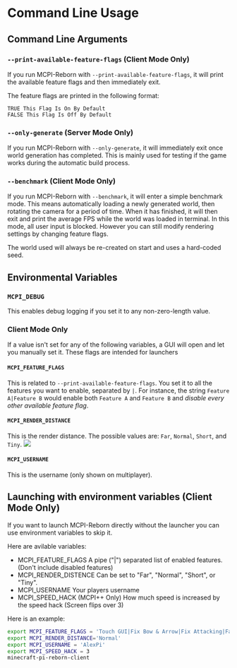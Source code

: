 # Command Line Usage

## Command Line Arguments

### ``--print-available-feature-flags`` (Client Mode Only)
If you run MCPI-Reborn with ``--print-available-feature-flags``, it will print the available feature flags and then immediately exit.

The feature flags are printed in the following format:
```
TRUE This Flag Is On By Default
FALSE This Flag Is Off By Default
```

### ``--only-generate`` (Server Mode Only)
If you run MCPI-Reborn with ``--only-generate``, it will immediately exit once world generation has completed. This is mainly used for testing if the game works during the automatic build process.

### ``--benchmark`` (Client Mode Only)
If you run MCPI-Reborn with ``--benchmark``, it will enter a simple benchmark mode. This means automatically loading a newly generated world, then rotating the camera for a period of time. When it has finished, it will then exit and print the average FPS while the world was loaded in terminal. In this mode, all user input is blocked. However you can still modify rendering settings by changing feature flags.

The world used will always be re-created on start and uses a hard-coded seed.

## Environmental Variables

### ``MCPI_DEBUG``
This enables debug logging if you set it to any non-zero-length value.

### Client Mode Only
If a value isn't set for any of the following variables, a GUI will open and let you manually set it. These flags are intended for launchers

#### ``MCPI_FEATURE_FLAGS``
This is related to ``--print-available-feature-flags``. You set it to all the features you want to enable, separated by ``|``.
For instance, the string ``Feature A|Feature B`` would enable both ``Feature A`` and ``Feature B`` and *disable every other available feature flag*.

#### ``MCPI_RENDER_DISTANCE``
This is the render distance. The possible values are: ``Far``, ``Normal``, ``Short``, and ``Tiny``.
![](https://media.discordapp.net/attachments/743580797872767066/805646584809390130/Screenshot_from_2021-01-31_22-51-01.png)

#### ``MCPI_USERNAME``
This is the username (only shown on multiplayer).

## Launching with environment variables (Client Mode Only)
If you want to launch MCPI-Reborn directly without the launcher you can use environment variables to skip it.

Here are avilable variables:
- MCPI\_FEATURE\_FLAGS A pipe ("|") separated list of enabled features. (Don't include disabled features)
- MCPI\_RENDER\_DISTENCE Can be set to "Far", "Normal", "Short", or "Tiny".
- MCPI_USERNAME Your players username
- MCPI\_SPEED\_HACK (MCPI++ Only) How much speed is increased by the speed hack (Screen flips over 3)

Here is an example:
```bash
export MCPI_FEATURE_FLAGS = 'Touch GUI|Fix Bow & Arrow|Fix Attacking|Fancy Graphics|Disable Autojump By Default|Display Nametags By Default|Fix Sign Placement|Show Block Outlines|Expand Creative Inventory|Remove Creative Mode Restrictions|Animated Water|Remove Invalid Item Background|Disable "gui_blocks" Atlas|Smooth Lighting|Fix Camera Rendering|Implement Chat|Implement Death Messages|Implement Game-Mode Switching|Allow Joining Survival Servers|Miscellaneous Input Fixes|Bind "Q" Key To Item Dropping|Bind Common Toggleable Options To Function Keys|Render Selected Item Text|External Server Support|Load Language Files|Implement Sound Engine|Hide Death Messages'
export MCPI_RENDER_DISTANCE='Normal'
export MCPI_USERNAME = 'AlexPi'
export MCPI_SPEED_HACK = 3
minecraft-pi-reborn-client
```

